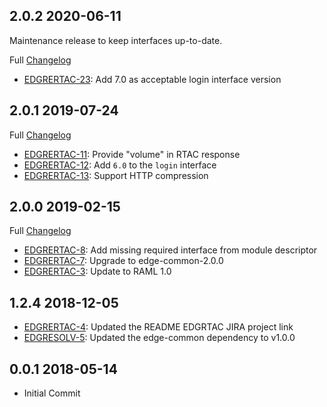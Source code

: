 ## 2.0.2 2020-06-11
Maintenance release to keep interfaces up-to-date.

Full [Changelog](https://github.com/folio-org/edge-rtac/compare/v2.0.1...v2.0.2)

 * [EDGRERTAC-23](https://issues.folio.org/browse/EDGRTAC-23): Add 7.0 as acceptable login interface version

## 2.0.1 2019-07-24

Full [Changelog](https://github.com/folio-org/edge-rtac/compare/v2.0.0...v2.0.1)

 * [EDGRERTAC-11](https://issues.folio.org/browse/EDGRTAC-11): Provide "volume" in RTAC response
 * [EDGRERTAC-12](https://issues.folio.org/browse/EDGRTAC-12): Add `6.0` to the `login` interface
 * [EDGRERTAC-13](https://issues.folio.org/browse/EDGRTAC-13): Support HTTP compression

## 2.0.0 2019-02-15

Full [Changelog](https://github.com/folio-org/edge-rtac/compare/v1.2.4...v2.0.0)

 * [EDGRERTAC-8](https://issues.folio.org/browse/EDGRTAC-8): Add missing required interface from module descriptor
 * [EDGRERTAC-7](https://issues.folio.org/browse/EDGRTAC-7): Upgrade to edge-common-2.0.0
 * [EDGRERTAC-3](https://issues.folio.org/browse/EDGRTAC-3): Update to RAML 1.0

## 1.2.4 2018-12-05
 * [EDGRERTAC-4](https://issues.folio.org/browse/EDGRTAC-4): Updated the README
   EDGRTAC JIRA project link
 * [EDGRESOLV-5](https://issues.folio.org/browse/EDGRTAC-5): Updated the
   edge-common dependency to v1.0.0

## 0.0.1 2018-05-14
 * Initial Commit
